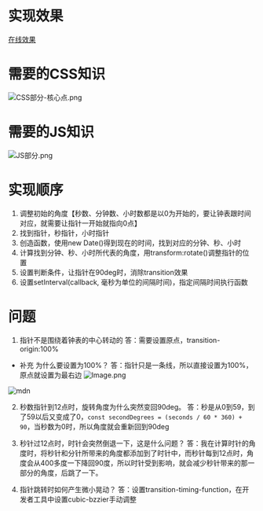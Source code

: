 # 实现效果

[在线效果](https://1643565650.github.io/Learning-By-Doing/J30-2%20CSS%E6%97%B6%E9%92%9F/CSS%E6%97%B6%E9%92%9F.html)


# 需要的CSS知识
![CSS部分-核心点.png](https://upload-images.jianshu.io/upload_images/2195446-cb8af42b621d05c0.png?imageMogr2/auto-orient/strip%7CimageView2/2/w/1240)



# 需要的JS知识
![JS部分.png](https://upload-images.jianshu.io/upload_images/2195446-58c703340aa28083.png?imageMogr2/auto-orient/strip%7CimageView2/2/w/1240)




# 实现顺序
1. 调整初始的角度【秒数、分钟数、小时数都是以0为开始的，要让钟表跟时间对应，就需要让指针一开始就指向0点】
2. 找到指针，秒指针，小时指针
3. 创造函数，使用new Date()得到现在的时间，找到对应的分钟、秒、小时
4. 计算找到分钟、秒、小时所代表的角度，用transform:rotate()调整指针的位置
5. 设置判断条件，让指针在90deg时，消除transition效果
6. 设置setInterval(callback, 毫秒为单位的间隔时间)，指定间隔时间执行函数


# 问题

1. 指针不是围绕着钟表的中心转动的
答：需要设置原点，transition-origin:100%
  - 补充
    为什么要设置为100%？
    答：指针只是一条线，所以直接设置为100%，原点就设置为最右边
![Image.png](https://upload-images.jianshu.io/upload_images/2195446-1757d68ddf5eb9cf.png?imageMogr2/auto-orient/strip%7CimageView2/2/w/1240)

![mdn](https://upload-images.jianshu.io/upload_images/2195446-fb1fc0774fabcf95.png?imageMogr2/auto-orient/strip%7CimageView2/2/w/1240)



2. 秒数指针到12点时，旋转角度为什么突然变回90deg。
答：秒是从0到59，到了59以后又变成了0，`const secondDegrees = (seconds / 60 * 360) + 90`，当秒数为0时，所以角度就会重新回到90deg


3. 秒针过12点时，时针会突然倒退一下，这是什么问题？
答：我在计算时针的角度时，将秒针和分针所带来的角度都添加到了时针中，而秒针每到12点时，角度会从400多度一下降回90度，所以时针受到影响，就会减少秒针带来的那一部分的角度，后跳了一下。


4. 指针跳转时如何产生微小晃动？
答：设置transition-timing-function，在开发者工具中设置cubic-bzzier手动调整



